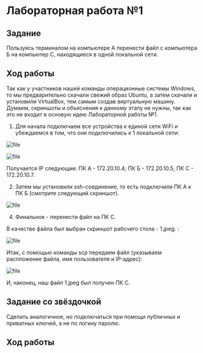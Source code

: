 # Лабораторная работа №1

## Задание

Пользуясь терминалом на компьютере А перенести файл с компьютера Б на компьютер С, находящиеся в одной локальной сети.

## Ход работы

Так как у участников нашей команды операционные системы Windows, то мы предварительно скачали свежий образ Ubuntu, а затем скачали и установили VirtualBox, тем самым создав виртуальную машину. Думаем, скриншоты и объяснения к данному этапу не нужны, так как это не входит в основую идею Лабораторной работы №1.

1)  Для начала подключаем все устройства к единой сети WiFi и убеждаемся в том, что они подключились к 1 локальной сети:
   
![file](https://github.com/V1lou/Clouds/blob/main/LAB%20№1/screenshots/3.png)

![file](https://github.com/V1lou/Clouds/blob/main/LAB%20№1/screenshots/10.png)

   
Получается IP следующие: ПК A - 172.20.10.4;
                         ПК Б - 172.20.10.5;
                         ПК С - 172.20.10.7.

2) Затем мы установили ssh-соединение, то есть подключили ПК А к ПК Б (смотрите следующий скриншот).

![file](https://github.com/V1lou/Clouds/blob/main/LAB%20№1/screenshots/4.png)


4) Финальное - перенести файл на ПК С.

В качестве файла был выбран скриншот рабочего стола - 1.jpeg. :

![file](https://github.com/V1lou/Clouds/blob/main/LAB%20№1/screenshots/file.jpg)




Итак, с помощью команды scp передаем файл (указываем распложение файла, имя пользователя и IP-адрес):
  
![file](https://github.com/V1lou/Clouds/blob/main/LAB%20№1/screenshots/5.png)



И, наконец, наш файл 1.jpeg был получен ПК С.

## Задание со звёздочкой

Сделать аналогичное, но подключаться при помощи публичных и приватных ключей, а не по логину паролю.

## Ход работы
